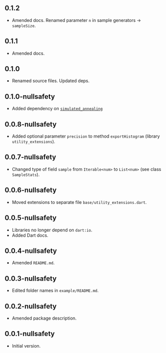 ## 0.1.2

- Amended docs. Renamed parameter `n` in sample generators -> `sampleSize`.

## 0.1.1

- Amended docs.

## 0.1.0

- Renamed source files. Updated deps.

## 0.1.0-nullsafety

- Added dependency on [`simulated_annealing`](https://pub.dev/packages/simulated_annealing)

## 0.0.8-nullsafety

- Added optional parameter `precision` to method `exportHistogram` (library `utility_extensions`).

## 0.0.7-nullsafety

- Changed type of field `sample` from `Iterable<num>` to `List<num>`
  (see class `SampleStats`).

## 0.0.6-nullsafety

 - Moved extensions to separate file `base/utility_extensions.dart`.

## 0.0.5-nullsafety

- Libraries no longer depend on `dart:io`.
- Added Dart docs.

## 0.0.4-nullsafety

- Amended `README.md`.

## 0.0.3-nullsafety

- Edited folder names in `example/README.md`.

## 0.0.2-nullsafety

- Amended package description.

## 0.0.1-nullsafety

- Initial version.

